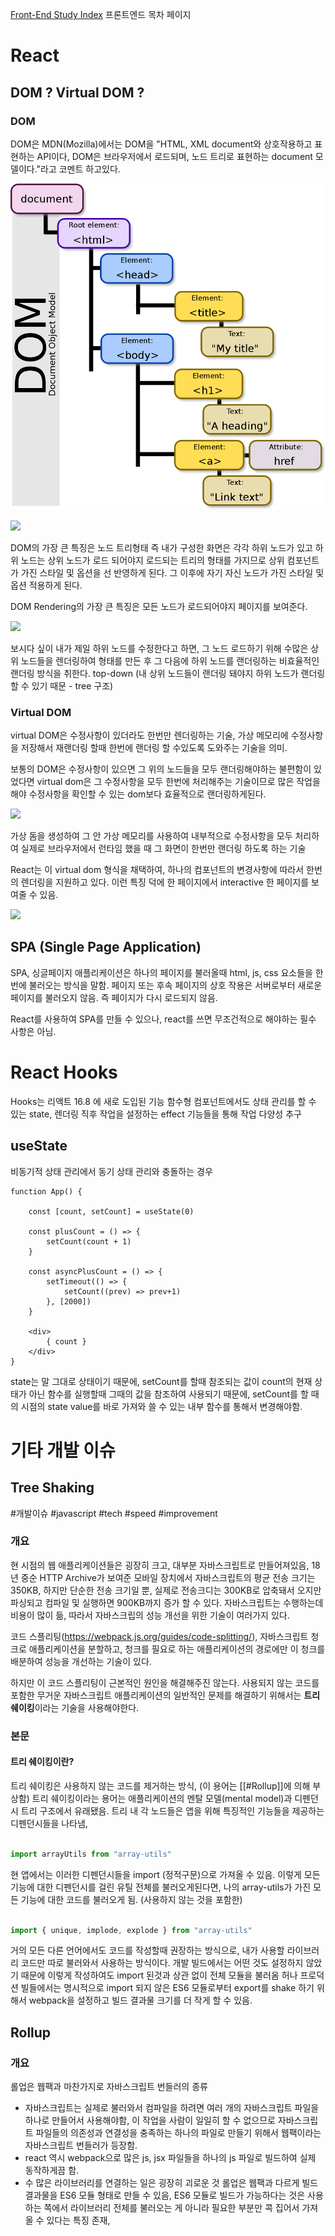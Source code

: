 [Front-End Study Index](Front-End%20Study%20Index.md)
프론트엔드 목차 페이지

# React 

## DOM ? Virtual DOM ?

### DOM

DOM은 MDN(Mozilla)에서는 DOM을 "HTML, XML document와 상호작용하고 표현하는 API이다, DOM은 브라우저에서 로드되며, 노드 트리로 표현하는 document 모델이다."라고 코멘트 하고있다.

<img src="../첨부파일/Pasted_image_20221025073952.png" />

![](Pasted_image_20221025073952.png)

DOM의 가장 큰 특징은 노드 트리형태 즉 내가 구성한 화면은 각각 하위 노드가 있고 하위 노드는 상위 노드가 로드 되어야지 로드되는 트리의 형태를 가지므로 상위 컴포넌트가 가진 스타일 및 옵션을 선 반영하게 된다.
그 이후에 자기 자신 노드가 가진 스타일 및 옵션 적용하게 된다.

DOM Rendering의 가장 큰 특징은 모든 노드가 로드되어야지 페이지를 보여준다. 

![](Pasted%20image%2020221025074050.png)

보시다 싶이 내가 제일 하위 노드를 수정한다고 하면, 그 노드 로드하기 위해 수많은 상위 노드들을 렌더링하여 형태를 만든 후 그 다음에 하위 노드를 랜더링하는 비효율적인 랜더링 방식을 취한다. top-down
(내 상위 노드들이 랜더링 돼야지 하위 노드가 랜더링할 수 있기 때문 - tree 구조)

### Virtual DOM

virtual DOM은 수정사항이 있더라도 한번만 렌더링하는 기술, 가상 메모리에 수정사항을 저장해서 재랜더링 할때 한번에 랜더링 할 수있도록 도와주는 기술을 의미.

보통의 DOM은 수정사항이 있으면 그 위의 노드들을 모두 랜더링해야하는 불편함이 있었다면 virtual dom은 그 수정사항을 모두 한번에 처리해주는 기술이므로 많은 작업을 해야 수정사항을 확인할 수 있는 dom보다 효율적으로 랜더링하게된다.

![](Pasted%20image%2020221025074527.png)

가상 돔을 생성하여 그 안 가상 메모리를 사용하여 내부적으로 수정사항을 모두 처리하여 실제로 브라우저에서 런타임 했을 때 그 화면이 한번만 랜더링 하도록 하는 기술

React는 이 virtual dom 형식을 채택하여, 하나의 컴포넌트의 변경사항에 따라서 한번의 렌더링을 지원하고 있다. 이런 특징 덕에 한 페이지에서 interactive 한 페이지를 보여줄 수 있음.

![](Pasted%20image%2020221025074900.png)


## SPA (Single Page Application)

SPA, 싱글페이지 애플리케이션은 하나의 페이지를 불러올때 html, js, css 요소들을 한번에 불러오는 방식을 말함. 페이지 또는 후속 페이지의 상호 작용은 서버로부터 새로운 페이지를 불러오지 않음. 즉 페이지가 다시 로드되지 않음.

React를 사용하여 SPA를 만들 수 있으나, react를 쓰면 무조건적으로 해야하는 필수 사항은 아님. 

# React Hooks

Hooks는 리액트 16.8 에 새로 도입된 기능 함수형 컴포넌트에서도 상태 관리를 할 수 있는 state, 렌더링 직후 작업을 설정하는 effect 기능들을 통해 작업 다양성 추구

## useState

비동기적 상태 관리에서 동기 상태 관리와 충돌하는 경우

```JSX
function App() {

	const [count, setCount] = useState(0)

	const plusCount = () => {
		setCount(count + 1)
	}

	const asyncPlusCount = () => {
		setTimeout(() => {
			setCount((prev) => prev+1)
		}, [2000])
	}

	<div>
		{ count }
	</div>
}
```

state는 말 그대로 상태이기 때문에, setCount를 할때 참조되는 값이 count의 현재 상태가 아닌 함수를 실행할때 그때의 값을 참조하여 사용되기 때문에, setCount를 할 때의 시점의 state value를 바로 가져와 쓸 수 있는 내부 함수를 통해서 변경해야함.


# 기타 개발 이슈

## Tree Shaking
#개발이슈 #javascript #tech #speed #improvement

### 개요
현 시점의 웹 애플리케이션들은 굉장히 크고, 대부분 자바스크립트로 만들어져있음, 18년 중순 HTTP Archive가 보여준 모바일 장치에서 자바스크립트의 평균 전송 크기는 350KB, 하지만 단순한 전송 크기일 뿐, 실제로 전송크디는 300KB로 압축돼서 오지만 파싱되고 컴파일 및 실행하면 900KB까지 증가 할 수 있다.
자바스크립트는 수행하는데 비용이 많이 듦, 따라서 자바스크립의 성능 개선을 위한 기술이 여러가지 있다.

코드 스플리팅(https://webpack.js.org/guides/code-splitting/), 자바스크립트 청크로 애플리케이션을 분할하고, 청크를 필요로 하는 애플리케이션의 경로에만 이 청크를 배분하여 성능을 개선하는 기술이 있다.

하지만 이 코드 스플리팅이 근본적인 원인을 해결해주진 않는다. 사용되지 않는 코드를 포함한 무거운 자바스크립트 애플리케이션의 일반적인 문제를 해결하기 위해서는 **트리 쉐이킹**이라는 기술을 사용해야한다.

### 본문
#### 트리 쉐이킹이란?
트리 쉐이킹은 사용하지 않는 코드를 제거하는 방식, (이 용어는 [[#Rollup]]에 의해 부상함)
트리 쉐이킹이라는 용어는 애플리케이션의 멘탈 모델(mental model)과 디펜던시 트리 구조에서 유래됐음. 트리 내 각 노드들은 앱을 위해 특징적인 기능들을 제공하는 디펜던시들을 나타냄,

``` javascript

import arrayUtils from "array-utils"

```

현 앱에서는 이러한 디펜던시들을 import (정적구문)으로 가져올 수 있음.
이렇게 모든 기능에 대한 디펜던시를 걸린 유틸 전체를 불러오게된다면, 나의 array-utils가 가진 모든 기능에 대한 코드를 불러오게 됨. (사용하지 않는 것을 포함한)

``` javascript

import { unique, implode, explode } from "array-utils"

```

거의 모든 다른 언어에서도 코드를 작성할때 권장하는 방식으로, 내가 사용할 라이브러리 코드만 따로 불러와서 사용하는 방식이다.
개발 빌드에서는 어떤 것도 설정하지 않았기 때문에 이렇게 작성하여도 import 된것과 상관 없이 전체 모듈을 불러옴
허나 프로덕션 빌들에서는 명시적으로 import 되지 않은 ES6 모듈로부터 export를 shake 하기 위해서 webpack을 설정하고 빌드 결과물 크기를 더 작게 할 수 있음.

## Rollup
### 개요
롤업은 웹팩과 마찬가지로 자바스크립트 번들러의 종류
- 자바스크립트는 실제로 불러와서 컴파일을 하려면 여러 개의 자바스크립트 파일을 하나로 만들어서 사용해야함, 이 작업을 사람이 일일히 할 수 없으므로 자바스크립트 파일들의 의존성과 연결성을 충족하는 하나의 파일로 만들기 위해서 웹팩이라는 자바스크립트 번들러가 등장함.
- react 역시 webpack으로 많은 js, jsx 파일들을 하나의 js 파일로 빌드하여 실제 동작하게끔 함.
- 수 많은 라이브러리를 연결하는 일은 굉장히 괴로운 것
롤업은 웹팩과 다르게 빌드 결과물을 ES6 모듈 형태로 만들 수 있음, ES6 모듈로 빌드가 가능하다는 것은 사용하는 쪽에서 라이브러리 전체를 불러오는 게 아니라 필요한 부분만 콕 집어서 가져올 수 있다는 특징 존재,


